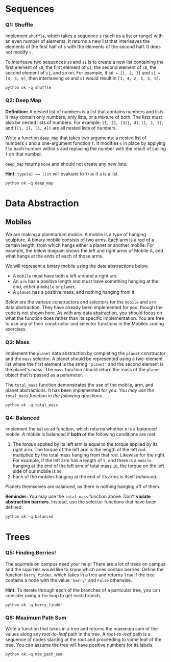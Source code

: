 # Sequences

### Q1: Shuffle
Implement `shuffle`, which takes a sequence `s` (such as a list or range) with an even number of elements. It returns a new list that interleaves the elements of the first half of s with the elements of the second half. It does not modify `s`.

To interleave two sequences `s0` and `s1` is to create a new list containing the first element of `s0`, the first element of `s1`, the second element of `s0`, the second element of `s1`, and so on. For example, if `s0 = [1, 2, 3]` and `s1 = [4, 5, 6]`, then interleaving `s0` and `s1` would result in `[1, 4, 2, 5, 3, 6]`.

`python ok -q shuffle`

### Q2: Deep Map
**Definition:** A nested list of numbers is a list that contains numbers and lists. It may contain only numbers, only lists, or a mixture of both. The lists must also be nested lists of numbers. For example: `[1, [2, [3]], 4]`, `[1, 2, 3]`, and `[[1, 2], [3, 4]]` are all nested lists of numbers.

Write a function `deep_map` that takes two arguments: a nested list of numbers `s` and a one-argument function `f`. It modifies `s` in place by applying f to each number within s and replacing the number with the result of calling `f` on that number.

`deep_map` returns `None` and should not create any new lists.

**Hint:** `type(a) == list` will evaluate to `True` if `a` is a list.

`python ok -q deep_map`

# Data Abstraction

## Mobiles

We are making a planetarium mobile. A mobile is a type of hanging sculpture. A binary mobile consists of two arms. Each arm is a rod of a certain length, from which hangs either a planet or another mobile. For example, the below diagram shows the left and right arms of Mobile A, and what hangs at the ends of each of those arms.

We will represent a binary mobile using the data abstractions below.

- A `mobile` must have both a left `arm` and a right `arm`.
- An `arm` has a positive length and must have something hanging at the end, either a `mobile` or `planet`.
- A `planet` has a positive mass, and nothing hanging from it.

Below are the various constructors and selectors for the `mobile` and `arm` data abstraction. They have already been implemented for you, though the code is not shown here. As with any data abstraction, you should focus on what the function does rather than its specific implementation. You are free to use any of their constructor and selector functions in the Mobiles coding exercises.

### Q3: Mass
Implement the `planet` data abstraction by completing the `planet` constructor and the `mass` selector. A planet should be represented using a two-element list where the first element is the string `'planet'` and the second element is the planet's mass. The `mass` function should return the mass of the `planet` object that is passed as a parameter.

The `total_mass` function demonstrates the use of the mobile, arm, and planet abstractions. It has been implemented for you. *You may use the `total_mass` function in the following questions*.

`python ok -q total_mass`

### Q4: Balanced
Implement the `balanced` function, which returns whether `m` is a *balanced* mobile. A mobile is balanced if **both** of the following conditions are met:

1. The *torque* applied by its left arm is equal to the *torque* applied by its right arm. The torque of the left arm is the length of the left rod multiplied by the total mass hanging from that rod. Likewise for the right. For example, if the left arm has a length of `5`, and there is a `mobile` hanging at the end of the left arm of total mass `10`, the torque on the left side of our mobile is `50`.
2. Each of the mobiles hanging at the end of its arms is itself *balanced*.

Planets themselves are balanced, as there is nothing hanging off of them.

**Reminder:** You may use the `total_mass` function above. Don't **violate abstraction barriers**. Instead, use the selector functions that have been defined.

`python ok -q balanced`

# Trees

### Q5: Finding Berries!
The squirrels on campus need your help! There are a lot of trees on campus and the squirrels would like to know which ones contain berries. Define the function `berry_finder`, which takes in a tree and returns `True` if the tree contains a node with the value `'berry'` and `False` otherwise.

**Hint:** To iterate through each of the branches of a particular tree, you can consider using a `for` loop to get each branch.

`python ok -q berry_finder`

### Q6: Maximum Path Sum
Write a function that takes in a tree and returns the maximum sum of the values along any *root-to-leaf* path in the tree. A *root-to-leaf* path is a sequence of nodes starting at the root and proceeding to some leaf of the tree. You can assume the tree will have positive numbers for its labels.

`python ok -q max_path_sum`